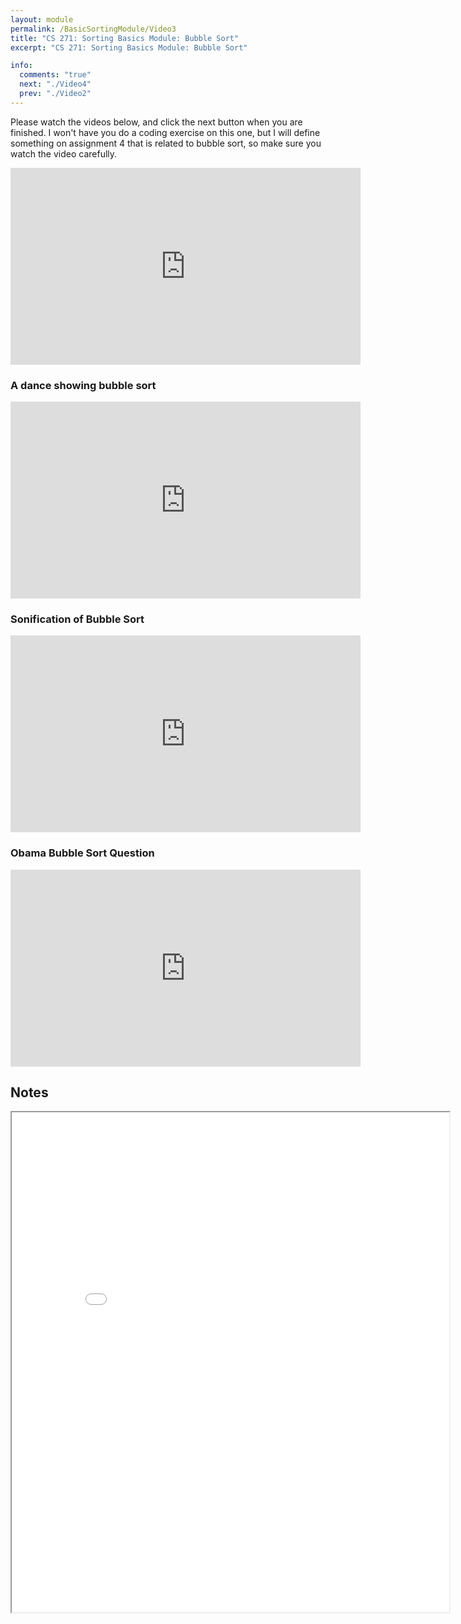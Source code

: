 ```yaml
---
layout: module
permalink: /BasicSortingModule/Video3
title: "CS 271: Sorting Basics Module: Bubble Sort"
excerpt: "CS 271: Sorting Basics Module: Bubble Sort"

info:
  comments: "true"
  next: "./Video4"
  prev: "./Video2"
---
```


<p>
Please watch the videos below, and click the next button when you are finished.  I won't have you do a coding exercise on this one, but I will define something on assignment 4 that is related to bubble sort, so make sure you watch the video carefully.
</p>

<iframe width="560" height="315" src="https://www.youtube.com/embed/ReHzqZIhwiU" frameborder="0" allow="accelerometer; autoplay; clipboard-write; encrypted-media; gyroscope; picture-in-picture" allowfullscreen></iframe>

<h3>A dance showing bubble sort</h3>
<iframe width="560" height="315" src="https://www.youtube.com/embed/lyZQPjUT5B4" frameborder="0" allow="accelerometer; autoplay; clipboard-write; encrypted-media; gyroscope; picture-in-picture" allowfullscreen></iframe>


<h3>Sonification of Bubble Sort</h3>

<iframe width="560" height="315" src="https://www.youtube.com/embed/Cq7SMsQBEUw" frameborder="0" allow="accelerometer; autoplay; clipboard-write; encrypted-media; gyroscope; picture-in-picture" allowfullscreen></iframe>

<h3>Obama Bubble Sort Question</h3>

<iframe width="560" height="315" src="https://www.youtube.com/embed/koMpGeZpu4Q" frameborder="0" allow="accelerometer; autoplay; clipboard-write; encrypted-media; gyroscope; picture-in-picture" allowfullscreen></iframe>

<h2>Notes</h2>

<iframe src = "../images/BasicSortingModule/BubbleSort.html" width="700" height="800">